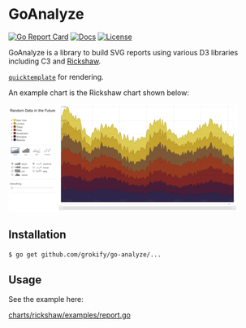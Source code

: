 GoAnalyze
===========

[![Go Report Card][goreport-svg]][goreport-link]
[![Docs][docs-godoc-svg]][docs-godoc-link]
[![License][license-svg]][license-link]

GoAnalyze is a library to build SVG reports using various D3 libraries including C3 and [Rickshaw](https://github.com/shutterstock/rickshaw).

[`quicktemplate`](https://github.com/valyala/quicktemplate) for rendering.

An example chart is the Rickshaw chart shown below:

![](images/graph_example_2.png)

## Installation

```bash
$ go get github.com/grokify/go-analyze/...
```

## Usage

See the example here:

[charts/rickshaw/examples/report.go](charts/rickshaw/examples/report.go)

 [goreport-svg]: https://goreportcard.com/badge/github.com/grokify/go-analyze
 [goreport-link]: https://goreportcard.com/report/github.com/grokify/go-analyze
 [docs-godoc-svg]: https://img.shields.io/badge/reference-godoc-blue.svg
 [docs-godoc-link]: https://godoc.org/github.com/grokify/go-analyze
 [license-svg]: https://img.shields.io/badge/license-MIT-blue.svg
 [license-link]: https://github.com/grokify/go-analyze/blob/master/LICENSE.md
